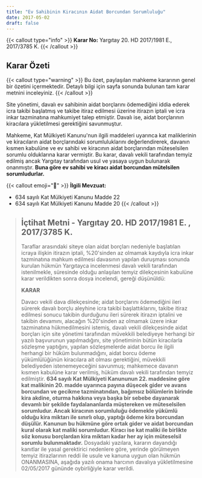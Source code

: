 ```yaml
---
title: "Ev Sahibinin Kiracının Aidat Borcundan Sorumluluğu"
date: 2017-05-02
draft: false
---
```


{{< callout type="info" >}}
**Karar No:** Yargıtay 20. HD 2017/1981 E., 2017/3785 K.
{{< /callout >}}

## Karar Özeti

{{< callout type="warning" >}}
Bu özet, paylaşılan mahkeme kararının genel bir özetini içermektedir. Detaylı bilgi için sayfa sonunda bulunan tam karar metnini inceleyiniz.
{{< /callout >}}

Site yönetimi, davalı ev sahibinin aidat borçlarını ödemediğini iddia ederek icra takibi başlatmış ve takibe itiraz edilmesi üzerine itirazın iptali ve icra inkar tazminatına mahkumiyet talep etmiştir. Davalı ise, aidat borçlarının kiracılara yükletilmesi gerektiğini savunmuştur.

Mahkeme, Kat Mülkiyeti Kanunu'nun ilgili maddeleri uyarınca kat maliklerinin ve kiracıların aidat borçlarındaki sorumluluklarını değerlendirerek, davanın kısmen kabulüne ve ev sahibi ve kiracının aidat borçlarından müteselsilen sorumlu olduklarına karar vermiştir. Bu karar, davalı vekili tarafından temyiz edilmiş ancak Yargıtay tarafından usul ve yasaya uygun bulunarak onanmıştır.
**Buna göre ev sahibi ve kiracı aidat borcundan mütelsilen sorumludurlar.**

{{< callout emoji="📖" >}}
**İlgili Mevzuat:**

- 634 sayılı Kat Mülkiyeti Kanunu Madde 22
- 634 sayılı Kat Mülkiyeti Kanunu Madde 20
  {{< /callout >}}

> ## İçtihat Metni - Yargıtay 20. HD 2017/1981 E. , 2017/3785 K.
>
> Taraflar arasındaki siteye olan aidat borçları nedeniyle başlatılan icraya ilişkin itirazın iptali, %20'sinden az olmamak kaydıyla icra inkar tazminatına mahkum edilmesi davasının yapılan duruşması sonunda kurulan hükmün Yargıtayca incelenmesi davalı vekili tarafından istenilmekle, süresinde olduğu anlaşılan temyiz dilekçesinin kabulüne karar verildikten sonra dosya incelendi, gereği düşünüldü:
>
> **KARAR**
>
> Davacı vekili dava dilekçesinde; aidat borçlarını ödemediğini ileri sürerek davalı borçlu aleyhine icra takibi başlattıklarını, takibe itiraz edilmesi sonucu takibin durduğunu ileri sürerek itirazın iptalini ve takibin devamını, alacağın %20'sinden az olmamak üzere inkar tazminatına hükmedilmesini istemiş, davalı vekili dilekçesinde aidat borçları için site yönetimi tarafından müvekkili belediyeye herhangi bir yazılı başvurunun yapılmadığını, site yönetiminin bütün kiracılarla sözleşme yaptığını, yapılan sözleşmelerde aidat borcu ile ilgili herhangi bir hüküm bulunmadığını, aidat borcu ödeme yükümlülüğünün kiracılara ait olması gerektiğini, müvekkili belediyeden istenemeyeceğini savunmuş; mahkemece davanın kısmen kabulüne karar verilmiş, hüküm davalı vekili tarafından temyiz edilmiştir.
> **634 sayılı Kat Mülkiyeti Kanununun 22. maddesine göre kat malikinin 20. madde uyarınca payına düşecek gider ve avans borcundan ve gecikme tazminatından, bağımsız bölümlerin birinde kira akdine, oturma hakkına veya başka bir sebebe dayanarak devamlı bir şekilde faydalananlarda müştereken ve müteselsilen sorumludur. Ancak kiracının sorumluluğu ödemekle yükümlü olduğu kira miktarı ile sınırlı olup, yaptığı ödeme kira borcundan düşülür. Kanunun bu hükmüne göre ortak gider ve aidat borcundan kural olarak kat maliki sorumludur. Kiracı ise kat maliki ile birlikte söz konusu borçlardan kira miktarı kadar her ay için müteselsil sorumlu bulunmaktadır.**
> Dosyadaki yazılara, kararın dayandığı kanıtlar ile yasal gerektirici nedenlere göre, yerinde görülmeyen temyiz itirazlarının reddi ile usule ve kanuna uygun olan hükmün ONANMASINA, aşağıda yazılı onama harcının davalıya yükletilmesine 02/05/2017 gününde oybirliğiyle karar verildi.
